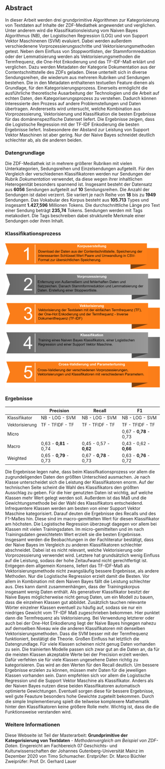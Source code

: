 ## Abstract

In dieser Arbeit werden drei grundprimitive Algorithmen zur Kategorisierung von Textdaten auf Inhalte der ZDF-Mediathek angewendet und verglichen. Unter anderem wird die Klassifikationsleistung vom Naiven Bayes Algorithmus (NB), der Logistischen Regression (LOG) und von Support Vektor Maschinenen (SVM) evaluiert. Dabei werden außerdem verschiedenene Vorprozessierungsschritte und Vektorisierungsmethoden getest. Neben dem Einfluss von Stoppwortlisten, der Stammformreduktion oder der Lemmatisierung werden als Vektorisierungsmethoden die Termfrequenz, die One-Hot Enkodierung und das TF-IDF-Maß erklärt und verglichen. Dazu werden Metadaten der Kategorie Dokumentation aus der Contentschnittstelle des ZDFs geladen. Diese unterteilt sich in diverse Sendungsreihen, die wiederum aus mehreren Rubriken und Sendungen bestehen. Die in den Metadaten enthaltenen textuellen Feature dienen als Grundlage, für den Kategorisierungsprozess.
Einerseits ermöglicht die ausführliche theoretische Ausarbeitung der Technologien und die Arbeit auf echten Daten, den Kategoriserungsprozess zu verstehen. Dadurch können Interessierte den Prozess auf andere Problemstellungen und Daten übertragen. Andererseits wird untersucht, welche Kombination aus Vorprozessierung, Vektorisierung und Klassifikation die besten Ergebnisse für das domänenspezifische Datenset liefert.
Die Ergebnisse zeigen, dass die Logistische Regression mit der TF-IDF Enkodierung die besten Ergebnisse liefert. Insbesondere der Abstand zur Leistung von Support Vektor Maschinen ist aber gering. Nur der Naive Bayes schneidet deutlich schlechter ab, als die anderen beiden.

### Datengrundlage

Die ZDF-Mediathek ist in mehrere größerer Rubriken mit vielen Unterkategorien, Sedungsreihen und Einzelsendungen aufgeteilt. Für den Vergleich der verschiedenen Klassifikatoren werden nur Sendungen der Rubrik _Dokumentation_ verwendet, da diese wegen ihrer inhaltlichen Heterogenität besonders spannend ist. Insgesamt besteht der Datensatz aus **6056** Sendungen aufgeteilt auf **10** Sendungsreihen. Die Anzahl der Sendungen ist dabei verzerrt. Sie variiert je nach Reihe von **18** bis zu **1949** Sendungen. Das Vokabular des Korpus besteht aus **105.713** Types und insgesamt **1.427,596** Millionen Tokens. Die durchschnittliche Länge pro Text einer Sendung beträgt **235,74** Tokens. Sendungen werden mit Tags metakodiert. Die Tags beschreiben dabei strukturelle Merkmale einer Sendungen oder ihren Inhalt.

### Klassifikationsprozess

![Diagramm](test.png "Diagram")

### Ergebnisse 

|              |Precision          |Recall            |F1               |
|--------------|-------------------|------------------|-----------------|
|Klassifikator |NB  -   LOG -   SVM|NB  -   LOG -   SVM|NB  -   LOG -   SVM|    
|Vektorisierung|TF  -   TFIDF   -   TF|TF  -   TFIDF   -   TF|TF  -   TFIDF   -   TF|    
|Micro         |                   |                  |0,67 -   **0,78**    -   0,73|    
|Macro         |0,63    -   **0,81**    -   0,74|0,45   -   0,57    -   **0,62**|0,43   -   0,62    -  **0,66**|    
|Weighted      |0,65    -   **0,79**    -   0,73|0,67   -   **0,78**    -   0,73|0,63   -   **0,76**    -   0,72|      
   
Die Ergebnisse legen nahe, dass beim Klassifkationsprozess vor allem die zugrundeligenden Daten den größten Unterschied ausmachen. Je nach Klasse unterscheidet sich die Leistung der Klassifikatoren enorm. Auf der technischen Seite scheint die Wahl des Klassifikators den größten Ausschlag zu geben. Für die hier genutzten Daten ist wichtig, auf welche Klassen mehr Wert gelegt werden soll. Außerdem ist das Maß und die Gewichtungsmethode bei der Wahl des Klassifikators entscheidend. Infrequentere Klassen werden am besten von einer Support Vektor Maschine kategorisiert. Darauf deuten die Ergebnisse des Recalls und des F1-Maßes hin. Diese sind im macro-gemittelten Wert für diesen Klassifikator am höchsten. Die Logistische Regression überzeugt dagegen vor allem bei Klassen mit vielen Trainingsdaten. Im micro-gemittelten und im nach Trainingsdaten gewichtetetn Wert erzielt sie die besten Ergebnisse.
Insgesamt werden die Beobachtungen in der Fachliteratur bestätigt, dass der Naive Bayes im Vergleich zu anderen Klassifikatoren schlechter abschneidet. Dabei ist es nicht relevant, welche Vektorisierung oder Vorprozessierung verwendet wird. Letztere hat grundsätzlich wenig Einfluss auf die Leistung, sodass der hohe Zeitaufwand nicht gerechtfertigt ist.
Entgegen dem allgemein Konsens, liefert das TF-IDF-Maß als Vektorisierungsmethode nicht zwangsläufig bessere Ergebnisse, als andere Methoden. Nur die Logistische Regression erzielt damit die Besten. Vor allem in Kombination mit dem Naiven Bayes fällt die Leistung schlechter aus. Dies kann damit zusammenhängen, dass der Trainingskorpus insgesamt wenig Daten enthält. Als generativer Klassifikator besitzt der Naive Bayes möglicherweise nicht genug Daten, um ein Modell zu bauen, dass die einzelnen Klassen gut abbildet. Zusätzlich tauchen relevante Wörter einzelner Klassen eventuell zu häufig auf, sodass sie nur ein niedriges Gewicht vom TF-IDF Maß zugeschrieben bekommen. Hier punktet dann die Termfrequenz als Vektorisierung. Bei Verwendung letzterer oder auch bei der One-Hot Enkodierung liegt der Naive Bayes hingegen nahezu auf demselben Niveau wie die anderen Klassifikatoren mit denselben Vektorisierungsmethoden. Dass die SVM besser mit der Termfrequenz funktioniert, bestätigt die Theorie.
Großen Einfluss hat letztlich die Datengrundlage. Für viele Klassen scheinen nicht genug Daten vorhanden zu sein. Die trainierten Modelle passen sich zwar gut an die Daten an, da für die meisten Klassen akzeptable Werte bei der Precision erzielt werden. Dafür verfehlen sie für viele Klassen ungesehene Daten richtig zu kategorisieren. Das wird an den Werten für den Recall deutlich.
Um bessere Ergebnisse erzielen zu können, müssen mehr Daten für die jeweiligen Klassen vorhanden sein. Dann empfehlen sich vor allem die Logistische Regression und die Support Vektor Maschine als Klassifikator. Anders als der Naiven Bayes nutzen diese beiden Klassifikatoren automatisch optimierte Gewichtungen. Eventuell sorgen diese für bessere Ergebnisse, weil gute Feauture besonders hohe Gewichte zugeteilt bekommen. Durch die simple Implementierung spielt die teilweise komplexere Mathematik hinter den Klassifikatoren keine größere Rolle mehr. Wichtig ist, dass die die Funktionsweise verstanden wird.

### Weitere Informationen

Diese Webseite ist Teil der Masterarbeit: **Grundprimitive der Kategorisierung von Textdaten** - _Methodenvergleich am Beispiel von ZDF-Daten_. Eingereicht am Fachbereich 07 Geschichts- und Kulturwissenschaften der Johannes Gutenberg-Universität Mainz im Dezember 2020 von Timo Schumacher. 
Erstprüfer: Dr. Marco Büchler
Zweiprüfer: Prof. Dr. Gerhard Lauer
